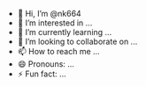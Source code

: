 - 👋 Hi, I’m @nk664
- 👀 I’m interested in ...
- 🌱 I’m currently learning ...
- 💞️ I’m looking to collaborate on ...
- 📫 How to reach me ...
- 😄 Pronouns: ...
- ⚡ Fun fact: ...

<!---
nk664/nk664 is a ✨ special ✨ repository because its `README.md` (this file) appears on your GitHub profile.
You can click the Preview link to take a look at your changes.
--->
